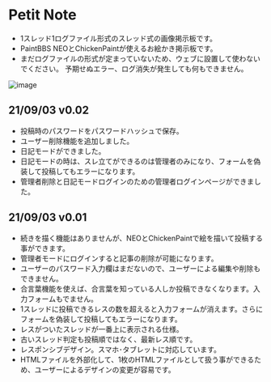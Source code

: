 # Petit Note
- 1スレッド1ログファイル形式のスレッド式の画像掲示板です。  
- PaintBBS NEOとChickenPaintが使えるお絵かき掲示板です。
- まだログファイルの形式が定まっていないため、ウェブに設置して使わないでください。 予期せぬエラー、ログ消失が発生しても何もできません。  

 ![image](https://user-images.githubusercontent.com/44894014/132039172-ddda46c8-f2f8-454e-a05d-6892b98acbce.png)
## 21/09/03 v0.02
- 投稿時のパスワードをパスワードハッシュで保存。
- ユーザー削除機能を追加しました。
- 日記モードができました。
- 日記モードの時は、スレ立てができるのは管理者のみになり、フォームを偽装して投稿してもエラーになります。
- 管理者削除と日記モードログインのための管理者ログインページができました。

## 21/09/03 v0.01
- 続きを描く機能はありませんが、NEOとChickenPaintで絵を描いて投稿する事ができます。
- 管理者モードにログインすると記事の削除が可能になります。
- ユーザーのパスワード入力欄はまだないので、ユーザーによる編集や削除もできません。
- 合言葉機能を使えば、合言葉を知っている人しか投稿できなくなります。入力フォームもでません。
- 1スレッドに投稿できるレスの数を超えると入力フォームが消えます。さらにフォームを偽装して投稿してもエラーになります。
- レスがついたスレッドが一番上に表示される仕様。
- 古いスレッド判定も投稿順ではなく、最新レス順です。
- レスポンシブデザイン。スマホ･タブレットに対応しています。
- HTMLファイルを外部化して、1枚のHTMLファイルとして扱う事ができるため、ユーザーによるデザインの変更が容易です。
